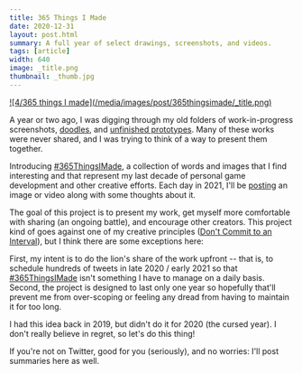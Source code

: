 ```yaml
---
title: 365 Things I Made
date: 2020-12-31
layout: post.html
summary: A full year of select drawings, screenshots, and videos.
tags: [article]
width: 640
image: _title.png
thumbnail: _thumb.jpg
---
```


<div>
  <a href="https://twitter.com/richtaur">
    ![4/365 things I made](/media/images/post/365thingsimade/_title.png)
  </a>
</div>

A year or two ago, I was digging through my old folders of work-in-progress screenshots, [doodles][doodles], and [unfinished prototypes][prototypes].
Many of these works were never shared, and I was trying to think of a way to present them together.

Introducing [#365ThingsIMade][1], a collection of words and images that I find interesting and that represent my last decade of personal game development and other creative efforts. Each day in 2021, I'll be [posting][2] an image or video along with some thoughts about it.

The goal of this project is to present my work, get myself more comfortable with sharing (an ongoing battle), and encourage other creators.
This project kind of goes against one of my creative principles ([Don't Commit to an Interval][3]), but I think there are some exceptions here:

First, my intent is to do the lion's share of the work upfront -- that is, to schedule hundreds of tweets in late 2020 / early 2021 so that [#365ThingsIMade][1] isn't something I have to manage on a daily basis.
Second, the project is designed to last only one year so hopefully that'll prevent me from over-scoping or feeling any dread from having to maintain it for too long.

I had this idea back in 2019, but didn't do it for 2020 (the cursed year).
I don't really believe in regret, so let's do this thing!

If you're not on Twitter, good for you (seriously), and no worries: I'll post summaries here as well.

[doodles]: /post/late-night-doodle-2/
[prototypes]: /post/tavern-sim/
[1]: https://twitter.com/hashtag/365ThingsIMade
[2]: https://twitter.com/richtaur
[3]: /post/no-interval/

